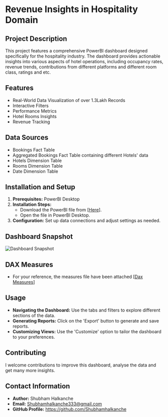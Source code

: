 # Revenue Insights in Hospitality Domain

## Project Description
This project features a comprehensive PowerBI dashboard designed specifically for the hospitality industry. The dashboard provides actionable insights into various aspects of hotel operations, including occupancy rates, revenue trends, contributions from different platforms and different room class, ratings and etc.
## Features
- Real-World Data Visualization of over 1.3Lakh Records
- Interactive Filters
- Performance Metrics
- Hotel Rooms Insights
- Revenue Tracking

## Data Sources
- Bookings Fact Table
- Aggregated Bookings Fact Table containing different Hotels' data
- Hotels Dimension Table
- Rooms Dimension Table
- Date Dimension Table

## Installation and Setup
1. **Prerequisites:** PowerBI Desktop
2. **Installation Steps:**
   - Download the PowerBI file from [[Here](https://github.com/Shubhamhalkanche/Shubham-s-Portfolio/blob/main/Revenue%20Insights%20in%20Hospitality%20Domain.pbix)].
   - Open the file in PowerBI Desktop.
3. **Configuration:** Set up data connections and adjust settings as needed.

## Dashboard Snapshot
![Dashboard Snapshot](https://github.com/user-attachments/assets/cc91c4ab-40e7-4197-820f-b8dfab1bcd05)

## DAX Measures 
   - For your reference, the measures file have been attached [[Dax Measures](https://github.com/Shubhamhalkanche/Shubham-s-Portfolio/blob/main/Measures.pdf)]

## Usage
- **Navigating the Dashboard:** Use the tabs and filters to explore different sections of the data.
- **Generating Reports:** Click on the 'Export' button to generate and save reports.
- **Customizing Views:** Use the 'Customize' option to tailor the dashboard to your preferences.


## Contributing
I welcome contributions to improve this dashboard, analyse the data and get many more insights.

## Contact Information
- **Author:** Shubham Halkanche
- **Email:** Shubhamhalkanche333@gmail.com
- **GitHub Profile:** https://github.com/Shubhamhalkanche
